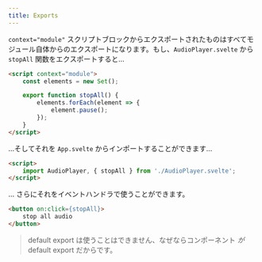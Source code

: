 ```yaml
---
title: Exports
---
```


`context="module"` スクリプトブロックからエクスポートされたものはすべてモジュール自体からのエクスポートになります。もし、`AudioPlayer.svelte` から `stopAll` 関数をエクスポートすると...

```html
<script context="module">
	const elements = new Set();

	export function stopAll() {
		elements.forEach(element => {
			element.pause();
		});
	}
</script>
```

...そしてそれを `App.svelte` からインポートすることができます...

```html
<script>
	import AudioPlayer, { stopAll } from './AudioPlayer.svelte';
</script>
```

... さらにそれをイベントハンドラで使うことができます。

```html
<button on:click={stopAll}>
	stop all audio
</button>
```

> default export は使うことはできません、なぜならコンポーネント *が* default export だからです。
